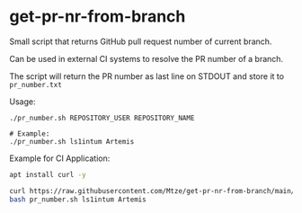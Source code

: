 # get-pr-nr-from-branch
Small script that returns GitHub pull request number of current branch. 

Can be used in external CI systems to resolve the PR number of a branch. 


The script will return the PR number as last line on STDOUT and store it to `pr_number.txt`

Usage: 
```
./pr_number.sh REPOSITORY_USER REPOSITORY_NAME

# Example: 
./pr_number.sh ls1intum Artemis
```


Example for CI Application: 

```bash
apt install curl -y 

curl https://raw.githubusercontent.com/Mtze/get-pr-nr-from-branch/main/pr_number.sh > pr_number.sh
bash pr_number.sh ls1intum Artemis

```
